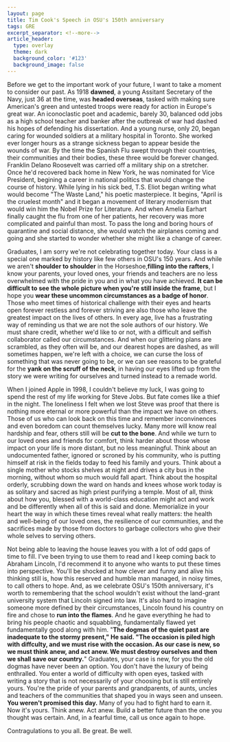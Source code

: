 ```yaml
---
layout: page
title: Tim Cook's Speech in OSU's 150th anniversary
tags: GRE
excerpt_separator: <!--more-->
article_header:
  type: overlay
  theme: dark
  background_color: '#123'
  background_image: false
---
```


<!--more-->

Before we get to the important work of your future, I want to take a moment to consider our past. As 1918 **dawned**, a young Assitant Secretary of the Navy, just 36 at the time, was **headed overseas**, tasked with making sure American's green and untested troops were ready for action in Europe's great war. An iconoclastic poet and academic, barely 30, balanced odd jobs as a high school teacher and banker after the outbreak of war had dashed his hopes of defending his dissertation. And a young nurse, only 20, began caring for wounded soldiers at a military hospital in Toronto. She worked ever longer hours as a strange sickness began to appear beside the wounds of war. By the time the Spanish Flu swept through their countries, their communities and their bodies, these three would be forever changed. Franklin Delano Roosevelt was carried off a military ship on a stretcher. Once he'd recovered back home in New York, he was nominated for Vice President, begining a career in national politics that would change the course of history. While lying in his sick bed, T.S. Eliot began writing what would become "The Waste Land," his poetic masterpiece. It begins, "April is the cruelest month" and it began a movement of literary modernism that would win him the Nobel Prize for Literature. And when Amelia Earhart finally caught the flu from one of her patients, her recovery was more complicated and painful than most. To pass the long and boring hours of quarantine and social distance, she would watch the airplanes coming and going and she started to wonder whether she might like a change of career. 

Graduates, I am sorry we're not celebrating together today. Your class is a special one marked by history like few others in OSU's 150 years. And while we aren't **shoulder to shoulder** in the Horseshoe,**filling into the rafters**, I know your parents, your loved ones, your friends and teachers are no less overwhelmed with the pride in you and in what you have achieved. **It can be difficult to see the whole picture when you're still inside the frame**, but I hope you **wear these uncommon circumstances as a badge of honor**. Those who meet times of historical challenge with their eyes and hearts open forever restless and forever striving are also those who leave the greatest impact on the lives of others. In every age, live has a frustrating way of reminding us that we are not the sole authors of our history. We must share credit, whether we'd like to or not, with a difficult and selfish collaborator called our circumstances. And when our glittering plans are scrambled, as they often will be, and our dearest hopes are dashed, as will sometimes happen, we're left with a choice, we can curse the loss of something that was never going to be, or we can see reasons to be grateful for the **yank on the scruff of the neck**, in having our eyes lifted up from the story we were writing for ourselves and turned instead to a remade world. 

When I joined Apple in 1998, I couldn't believe my luck, I was going to spend the rest of my life working for Steve Jobs. But fate comes like a thief in the night. The loneliness I felt when we lost Steve was proof that there is nothing more eternal or more powerful than the impact we have on others. Those of us who can look back on this time and remember inconvinences and even boredom can count themselves lucky. Many more will know real hardship and fear, others still will be **cut to the bone**. And while we turn to our loved ones and friends for comfort, think harder about those whose impact on your life is more distant, but no less meaningful. Think about an undocumented father, ignored or scroned by his community, who is putting himself at risk in the fields today to feed his family and yours. Think about a single mother who stocks shelves at night and drives a city bus in the morning, without whom so much would fall apart. Think about the hospital orderly, scrubbing down the ward on hands and knees whose work today is as solitary and sacred as high priest purifying a temple. Most of all, think about how you, blessed with a world-class education might act and work and be differently when all of this is said and done. Memorialize in your heart the way in which these times reveal what really matters: the health and well-being of our loved ones, the resilience of our communities, and the sacrifices made by those from doctors to garbage collectors who give their whole selves to serving others. 

Not being able to leaving the house leaves you with a lot of odd gaps of time to fill. I've been trying to use them to read and I keep coming back to Abraham Lincoln, I'd recommend it to anyone who wants to put these times into perspective. You'll be shocked at how clever and funny and alive his thinking still is, how this reserved and humble man managed, in noisy times, to call others to hope. And, as we celebrate OSU's 150th anniversary, it's worth to remembering that the school wouldn't exist without the land-grant university system that Lincoln signed into law. It's also hard to imagine someone more defined by their circumstances, Lincoln found his country on fire and chose to **run into the flames**. And he gave everything he had to bring his people chaotic and squabbling, fundamentally flawed yet fundamentally good along with him. "**The dogmas of the quiet past are inadequate to the stormy present," He said. "The occasion is piled high with diffculty, and we must rise with the occasion. As our case is new, so we must think anew, and act anew. We must destroy ourselves and then we shall save our country.**" Graduates, your case is new, for you the old dogmas have never been an option. You don't have the luxury of being enthralled. You enter a world of difficulty with open eyes, tasked with writing a story that is not necessarily of your choosing but is still entirely yours. You're the pride of your parents and grandparents, of aunts, uncles and teachers of the communities that shaped you in ways seen and unseen. **You weren't promised this day.** Many of you had to fight hard to earn it. Now it's yours. Think anew. Act anew. Build a better future than the one you thought was certain. And, in a fearful time, call us once again to hope. 

Contragulations to you all. Be great. Be well. 

